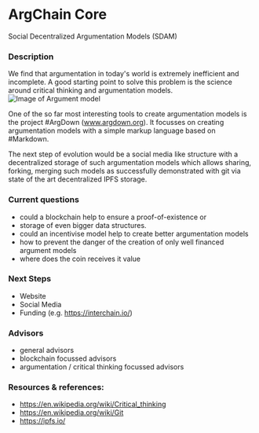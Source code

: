 # ArgChain Core
Social Decentralized Argumentation Models (SDAM)

### Description
We find that argumentation in today's world is extremely inefficient and incomplete. A good starting point to solve this problem is the science around critical thinking and argumentation models. ![Image of Argument model](https://en.wikipedia.org/wiki/File:Argument_terminology_used_in_logic_(en).svg)

One of the so far most interesting tools to create argumentation models is the project #ArgDown (www.argdown.org). It focusses on creating argumentation models with a simple markup language based on #Markdown.

The next step of evolution would be a social media like structure with a decentralized storage of such argumentation models which allows sharing, forking, merging such models as successfully demonstrated with git via state of the art decentralized IPFS storage.

### Current questions
- could a blockchain help to ensure a proof-of-existence or
- storage of even bigger data structures. 
- could an incentivise model help to create better argumentation models
- how to prevent the danger of the creation of only well financed argument models
- where does the coin receives it value

### Next Steps
- Website
- Social Media
- Funding (e.g. https://interchain.io/)

### Advisors
- general advisors 
- blockchain focussed advisors 
- argumentation / critical thinking focussed advisors

### Resources & references:
- https://en.wikipedia.org/wiki/Critical_thinking
- https://en.wikipedia.org/wiki/Git
- https://ipfs.io/
